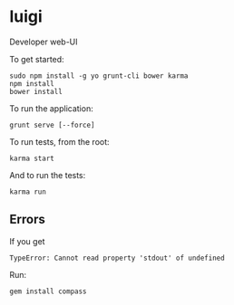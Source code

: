 luigi
=====

Developer web-UI

To get started:

    sudo npm install -g yo grunt-cli bower karma
    npm install  
    bower install  

To run the application:

    grunt serve [--force]

To run tests, from the root:

    karma start

And to run the tests:

    karma run


Errors
------
If you get 
   
    TypeError: Cannot read property 'stdout' of undefined

Run:
   
    gem install compass
